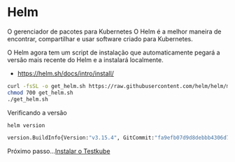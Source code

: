 # Helm

O gerenciador de pacotes para Kubernetes
O Helm é a melhor maneira de encontrar, compartilhar e usar software criado para Kubernetes.

O Helm agora tem um script de instalação que automaticamente pegará a versão mais recente do Helm e a instalará localmente.

- https://helm.sh/docs/intro/install/

```bash
curl -fsSL -o get_helm.sh https://raw.githubusercontent.com/helm/helm/main/scripts/get-helm-3
chmod 700 get_helm.sh
./get_helm.sh
```
Verificando a versão

```bash
helm version

version.BuildInfo{Version:"v3.15.4", GitCommit:"fa9efb07d9d8debbb4306d72af76a383895aa8c4", GitTreeState:"clean", GoVersion:"go1.22.6"}
```

Próximo passo...[Instalar o Testkube](testkube.md)